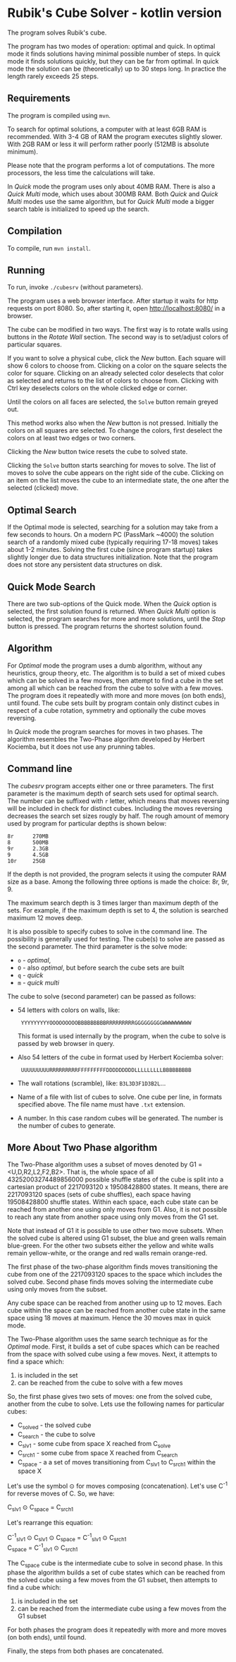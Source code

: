 # Rubik's Cube Solver - kotlin version

The program solves Rubik's cube.

The program has two modes of operation: optimal and quick. In optimal mode
it finds solutions having minimal possible number of steps. In quick mode
it finds solutions quickly, but they can be far from optimal. In quick
mode the solution can be (theoretically) up to 30 steps long. In
practice the length rarely exceeds 25 steps.

## Requirements

The program is compiled using `mvn`.

To search for optimal solutions, a computer with at least 6GB RAM
is recommended.  With 3-4 GB of RAM the program executes slightly slower.
With 2GB RAM or less it will perform rather poorly
(512MB is absolute minimum).

Please note that the program performs a lot of computations. The more
processors, the less time the calculations will take.

In _Quick_ mode the program uses only about 40MB RAM. There is also
a _Quick Multi_ mode, which uses about 300MB RAM. Both _Quick_ and
_Quick Multi_ modes use the same algorithm, but for _Quick Multi_ mode
a bigger search table is initialized to speed up the search.


## Compilation

To compile, run `mvn install`.

## Running

To run, invoke `./cubesrv`
(without parameters).

The program uses a web browser interface. After startup it waits
for http requests on port 8080. So, after starting it, open
[http://localhost:8080/](http://localhost:8080/) in a browser.

The cube can be modified in two ways. The first way is to rotate walls using
buttons in the _Rotate Wall_ section. The second way is to set/adjust colors of
particular squares.

If you want to solve a physical cube, click the _New_ button.  Each square will
show 6 colors to choose from. Clicking on a color on the square selects the
color for square. Clicking on an already selected color deselects that color as
selected and returns to the list of colors to choose from.
Clicking with Ctrl key deselects colors on the whole clicked edge or corner.

Until the colors on all faces are selected, the `Solve` button remain greyed
out.

This method works also when the _New_ button is not pressed. Initially the
colors on all squares are selected. To change the colors, first deselect the
colors on at least two edges or two corners.

Clicking the _New_ button twice resets the cube to solved state.

Clicking the `Solve` button starts searching for moves to solve.
The list of moves to solve the cube appears on the right side of the cube.
Clicking on an item on the list moves the cube to an intermediate state, the
one after the selected (clicked) move.

## Optimal Search

If the Optimal mode is selected, searching for a solution may take from a few
seconds to hours.  On a modern PC (PassMark ~4000) the solution search of a
randomly mixed cube (typically requiring 17-18 moves) takes about 1-2 minutes.
Solving the first cube (since program startup) takes slightly longer due to data
structures initialization. Note that the program does not store any persistent
data structures on disk.

## Quick Mode Search

There are two sub-options of the Quick mode. When the _Quick_ option is
selected, the first solution found is returned. When _Quick Multi_
option is selected, the program searches for more and more solutions,
until the _Stop_ button is pressed. The program returns the shortest
solution found.

## Algorithm

For _Optimal_ mode the program uses a dumb algorithm, without any heuristics,
group theory, etc. The algorithm is to build a set of mixed cubes which can
be solved in a few moves, then attempt to find a cube in the set among all
which can be reached from the cube to solve with a few moves. The program does
it repeatedly with more and more moves (on both ends), until found.  The cube
sets built by program contain only distinct cubes in respect of a cube
rotation, symmetry and optionally the cube moves reversing.

In _Quick_ mode the program searches for moves in two phases. The algorithm
resembles the Two-Phase algorihm developed by Herbert Kociemba, but it does
not use any prunning tables.

## Command line

The _cubesrv_ program accepts either one or three parameters. The first parameter
is the maximum depth of search sets used for optimal search. The number
can be suffixed with `r` letter, which means that moves reversing will
be included in check for distinct cubes. Including the moves reversing
decreases the search set sizes rougly by half. The rough amount of memory
used by program for particular depths is shown below:

    8r      270MB
    8       500MB
    9r      2.3GB
    9       4.5GB
    10r     25GB

If the depth is not provided, the program selects it using the computer
RAM size as a base. Among the following three options is made the choice:
8r, 9r, 9.

The maximum search depth is 3 times larger than maximum depth of the sets.
For example, if the maximum depth is set to 4, the solution is searched
maximum 12 moves deep.

It is also possible to specify cubes to solve in the command line. The
possibility is generally used for testing. The cube(s) to solve are
passed as the second parameter. The third parameter is the solve mode:

 * `o` - _optimal_,
 * `O` - also _optimal_, but before search the cube sets are built
 * `q` - _quick_
 * `m` - _quick multi_

The cube to solve (second parameter) can be passed as follows:

 * 54 letters with colors on walls, like:

        YYYYYYYYYOOOOOOOOOBBBBBBBBBRRRRRRRRRGGGGGGGGGWWWWWWWWW

   This format is used internally by the program, when the cube to solve
   is passed by web browser in query.
 * Also 54 letters of the cube in format used by Herbert Kociemba solver:

        UUUUUUUUURRRRRRRRRFFFFFFFFFDDDDDDDDDLLLLLLLLLBBBBBBBBB

 * The wall rotations (scramble), like: `B3L3D3F1D3B2L`...
 * Name of a file with list of cubes to solve. One cube per line, in
   formats specified above. The file name must have `.txt` extension. 
 * A number. In this case random cubes will be generated. The number is
   the number of cubes to generate.

## More About Two Phase algorithm

The Two-Phase algorithm uses a subset of moves denoted by
G1 = &lt;U,D,R2,L2,F2,B2&gt;. That is, the whole space of all
43252003274489856000 possible shuffle states of the cube is split into a
cartesian product of 2217093120 x 19508428800 states. It means, there are
2217093120 spaces (sets of cube shuffles), each space having 19508428800
shuffle states. Within each space, each cube state can be reached from another
one using only moves from G1. Also, it is not possible to reach any state from
another space using only moves from the G1 set.

Note that instead of G1 it is possible to use other two move subsets.
When the solved cube is altered using G1 subset, the blue and green walls
remain blue-green. For the other two subsets either the yellow and white walls
remain yellow-white, or the orange and red walls remain orange-red.

The first phase of the two-phase algorithm finds moves transitioning
the cube from one of the 2217093120 spaces to the space which includes
the solved cube. Second phase finds moves solving the intermediate cube
using only moves from the subset.

Any cube space can be reached from another using up to 12 moves. Each
cube within the space can be reached from another cube state in the same space
using 18 moves at maximum. Hence the 30 moves max in quick mode.

The Two-Phase algorithm uses the same search technique as for the
_Optimal_ mode. First, it builds a set of cube spaces which can be reached
from the space with solved cube using a few moves. Next, it attempts to find a
space which:

1. is included in the set
2. can be reached from the cube to solve with a few moves

So, the first phase gives two sets of moves: one from the solved cube,
another from the cube to solve. Lets use the following names for particular
cubes:

<div>
    <ul>
     <li>C<sub>solved</sub> - the solved cube</li>
     <li>C<sub>search</sub> - the cube to solve</li>
     <li>C<sub>slv1</sub> - some cube from space X reached from C<sub>solve</sub></li>
     <li>C<sub>srch1</sub> - some cube from space X reached from C<sub>search</sub></li>
     <li>C<sub>space</sub> - a a set of moves transitioning from
        C<sub>slv1</sub> to C<sub>srch1</sub> within the space X</li>
    </ul>
</div>

<p>
Let's use the symbol &#8857; for moves composing (concatenation). Let's use
C<sup>-1</sup> for reverse moves of C.  So, we have:
</p>

<p>
    C<sub>slv1</sub> &#8857; C<sub>space</sub> = C<sub>srch1</sub>
</p>

Let's rearrange this equation:

<p>
    C<sup>-1</sup><sub>slv1</sub> &#8857; C<sub>slv1</sub> &#8857; C<sub>space</sub> = C<sup>-1</sup><sub>slv1</sub> &#8857; C<sub>srch1</sub><br>
    C<sub>space</sub> = C<sup>-1</sup><sub>slv1</sub> &#8857; C<sub>srch1</sub>
</p>

<p>
The C<sub>space</sub> cube is the intermediate cube to solve in second phase.
In this phase the algorithm builds a set of cube states which can
be reached from the solved cube using a few moves from the G1 subset, then
attempts to find a cube which:
</p>

1. is included in the set
2. can be reached from the intermediate cube using a few moves from the G1
   subset

For both phases the program does it repeatedly with more and more moves
(on both ends), until found.

Finally, the steps from both phases are concatenated.

